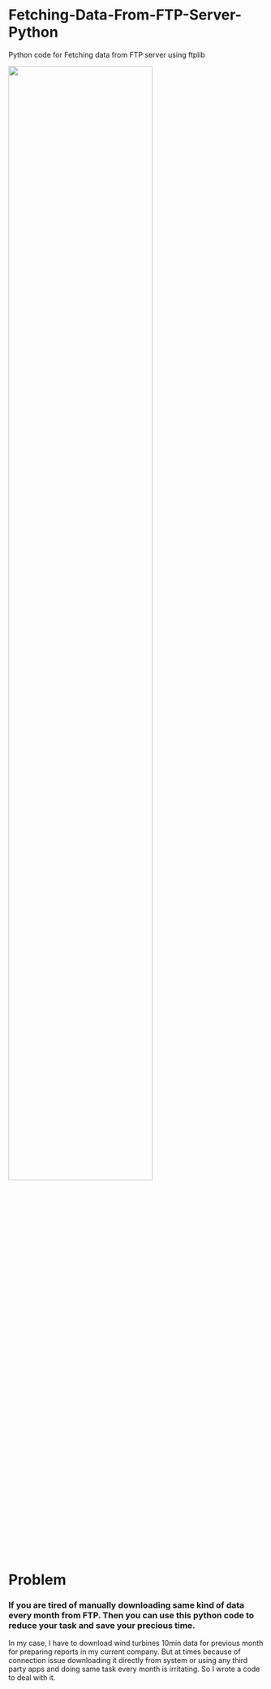 # Fetching-Data-From-FTP-Server-Python
Python code for Fetching data from FTP server using ftplib

<img width="75%" src="https://user-images.githubusercontent.com/70078572/167079034-2ca1d849-c260-4295-9b89-af84a6a4ec0c.jpeg">

# Problem 
### If you are tired of manually downloading same kind of data every month from FTP. Then you can use this python code to reduce your task and save your precious time. 

In my case, I have to download wind turbines 10min data for previous month for preparing reports in my current company. But at times because of connection issue downloading it directly from system or using any third party apps and doing same task every month is irritating. So I wrote a code to deal with it.
